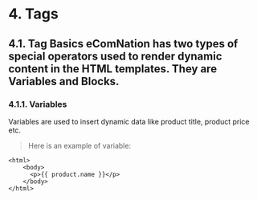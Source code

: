 # 4. Tags

## 4.1. Tag Basics eComNation has two types of special operators used to render dynamic content in the HTML templates. They are **Variables** and **Blocks**.

### 4.1.1. Variables
Variables are used to insert dynamic data like product title, product price etc.

> Here is an example of variable:

```liquid
<html> 
	<body> 
	  <p>{{ product.name }}</p> 
	</body> 
</html> 
```